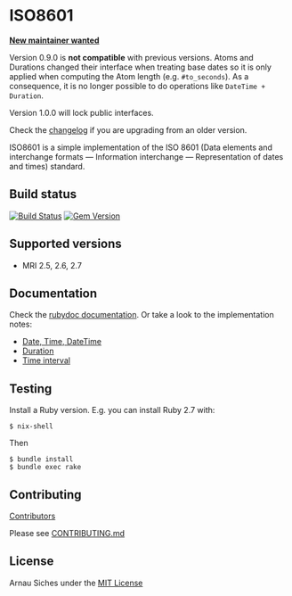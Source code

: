 # ISO8601

**[New maintainer wanted](https://github.com/arnau/ISO8601/issues/50)**

Version 0.9.0 is **not compatible** with previous versions.  Atoms and Durations
changed their interface when treating base dates so it is only applied when
computing the Atom length (e.g. `#to_seconds`).  As a consequence, it is no
longer possible to do operations like `DateTime + Duration`.

Version 1.0.0 will lock public interfaces.

Check the [changelog](https://github.com/arnau/ISO8601/blob/main/CHANGELOG.md) if you are upgrading from an older version.

ISO8601 is a simple implementation of the ISO 8601 (Data elements and
interchange formats — Information interchange — Representation of dates and
times) standard.

## Build status

[![Build Status](https://secure.travis-ci.org/arnau/ISO8601.png?branch=main)](http://travis-ci.org/arnau/ISO8601/)
[![Gem Version](https://badge.fury.io/rb/iso8601.svg)](http://badge.fury.io/rb/iso8601)

## Supported versions

* MRI 2.5, 2.6, 2.7

## Documentation

Check the [rubydoc documentation](http://www.rubydoc.info/gems/iso8601). Or
take a look to the implementation notes:

* [Date, Time, DateTime](docs/date-time.md)
* [Duration](docs/duration.md)
* [Time interval](docs/time-interval.md)


## Testing

Install a Ruby version. E.g. you can install Ruby 2.7 with:

```
$ nix-shell
```

Then

```
$ bundle install
$ bundle exec rake
```

## Contributing

[Contributors](https://github.com/arnau/ISO8601/graphs/contributors)

Please see [CONTRIBUTING.md](./CONTRIBUTING.md)


## License

Arnau Siches under the [MIT License](https://github.com/arnau/ISO8601/blob/main/LICENSE)

